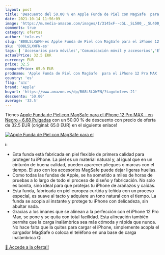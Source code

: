 ```yaml
---
layout: post
title: 'Descuento del 50.00 % en Apple Funda de Piel con MagSafe  para el'
date: 2021-10-14 11:56:09
image: 'https://m.media-amazon.com/images/I/3145xF--cGL._SL500_._SL400_.jpg'
comments: true
category: ofertas
author: 'tole.es'
slug: 'B08L5LXWFN-es Apple Funda de Piel con MagSafe para el iPhone 12 Pro MAX...'
sku: 'B08L5LXWFN-es'
tags: [ 'Accesorios para móviles','Comunicación móvil y accesorios','Electrónica','Fundas y carcasas para teléfonos móviles','apple','iphone', ]
actualPrice: 32.5 EUR
currency: EUR
price: 32.5
comparePrice: 65.0 EUR
prodname: 'Apple Funda de Piel con MagSafe  para el iPhone 12 Pro MAX  - en Negro - 6.68 Pulgadas'
country: 'es'
flag: '🇪🇸'
brand: 'Apple'
buyurl: 'https://www.amazon.es/dp/B08L5LXWFN/?tag=tolees-21'
descuento: '50.00'
average: '32.5'
---
```


Tienes [Apple Funda de Piel con MagSafe  para el iPhone 12 Pro MAX  - en Negro - 6.68 Pulgadas](https://www.amazon.es/dp/B08L5LXWFN/?tag=tolees-21) con un 50.00 % de descuento con precio de oferta de 32.5 EUR (original: 65.0 EUR) en el siguiente enlace!

[![Apple Funda de Piel con MagSafe  para el](https://m.media-amazon.com/images/I/3145xF--cGL._SL500_._SL400_.jpg)](https://www.amazon.es/dp/B08L5LXWFN/?tag=tolees-21)

ℹ️:

- Esta funda está fabricada en piel flexible de primera calidad para proteger tu iPhone. La piel es un material natural y, al igual que en un cinturón de buena calidad, pueden aparecer pliegues o marcas con el tiempo. El uso con los accesorios MagSafe puede dejar ligeras huellas.
- Como todas las fundas de Apple, se ha sometido a miles de horas de pruebas a lo largo de todo el proceso de diseño y fabricación. No solo es bonita, sino ideal para que protejas tu iPhone de arañazos y caídas.
- Esta funda, fabricada en piel europea curtida y teñida con un proceso especial, es suave al tacto y adquiere un tono natural con el tiempo. La funda se acopla al instante y protege tu iPhone con delicadeza, sin abultar nada.
- Gracias a los imanes que se alinean a la perfección con el iPhone 12 Pro Max, se pone y se quita con total facilidad. Esta alineación también permite que la carga inalámbrica sea más cómoda y rápida que nunca. No hace falta que la quites para cargar el iPhone, simplemente acopla el cargador MagSafe o coloca el teléfono en una base de carga inalámbrica Qi.

[🛒 Accede a la oferta!!](https://www.amazon.es/dp/B08L5LXWFN/?tag=tolees-21)
